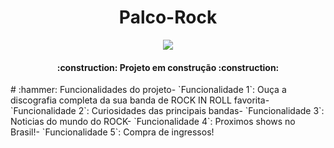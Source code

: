 <h1 align="center">Palco-Rock</h1>
<p align="center"><img src="http://img.shields.io/static/v1?label=STATUS&message=EM%20DESENVOLVIMENTO&color=GREEN&style=for-the-badge"/></p>
<h4 align="center"> :construction:  Projeto em construção  :construction:</h4>
# :hammer: Funcionalidades do projeto- `Funcionalidade 1`: Ouça a discografia completa da sua banda de ROCK IN ROLL favorita- `Funcionalidade 2`: Curiosidades das principais bandas- `Funcionalidade 3`: Noticias do mundo do ROCK- `Funcionalidade 4`: Proximos shows no Brasil!- `Funcionalidade 5`: Compra de ingressos!
